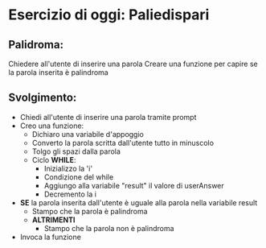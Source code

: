 # Esercizio di oggi: Paliedispari

## Palidroma:
Chiedere all'utente di inserire una parola
Creare una funzione per capire se la parola inserita è palindroma

## Svolgimento:

- Chiedi all'utente di inserire una parola tramite prompt
- Creo una funzione:
  - Dichiaro una variabile d'appoggio
  - Converto la parola scritta dall'utente tutto in minuscolo
  - Tolgo gli spazi dalla parola
  - Ciclo **WHILE**:
    - Inizializzo la 'i'
    - Condizione del while
    - Aggiungo alla variabile "result" il valore di userAnswer
    - Decremento la i
- **SE** la parola inserita dall'utente è uguale alla parola    nella variabile result
    - Stampo che la parola è palindroma
  - **ALTRIMENTI**
    - Stampo che la parola non è palindroma
- Invoca la funzione